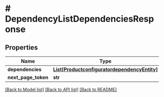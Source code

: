 # # DependencyListDependenciesResponse


## Properties 


Name | Type | Description | Notes
------------ | ------------- | ------------- | -------------
**dependencies**| [**List[ProductconfiguratordependencyEntity]**](ProductconfiguratordependencyEntity.md) |   | [optional]
**next_page_token**| **str** |   | [optional]


[[Back to Model list]](../../README.md#models) [[Back to API list]](../../README.md#endpoints) [[Back to README]](../../README.md)


